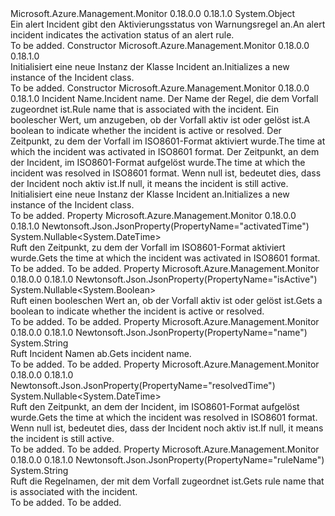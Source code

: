 <Type Name="Incident" FullName="Microsoft.Azure.Management.Monitor.Management.Models.Incident">
  <TypeSignature Language="C#" Value="public class Incident" />
  <TypeSignature Language="ILAsm" Value=".class public auto ansi beforefieldinit Incident extends System.Object" />
  <TypeSignature Language="DocId" Value="T:Microsoft.Azure.Management.Monitor.Management.Models.Incident" />
  <TypeSignature Language="VB.NET" Value="Public Class Incident" />
  <TypeSignature Language="F#" Value="type Incident = class" />
  <AssemblyInfo>
    <AssemblyName>Microsoft.Azure.Management.Monitor</AssemblyName>
    <AssemblyVersion>0.18.0.0</AssemblyVersion>
    <AssemblyVersion>0.18.1.0</AssemblyVersion>
  </AssemblyInfo>
  <Base>
    <BaseTypeName>System.Object</BaseTypeName>
  </Base>
  <Interfaces />
  <Docs>
    <summary>
            <span data-ttu-id="7e083-101">Ein alert Incident gibt den Aktivierungsstatus von Warnungsregel an.</span><span class="sxs-lookup"><span data-stu-id="7e083-101">An alert incident indicates the activation status of an alert rule.</span></span>
            </summary>
    <remarks>To be added.</remarks>
  </Docs>
  <Members>
    <Member MemberName=".ctor">
      <MemberSignature Language="C#" Value="public Incident ();" />
      <MemberSignature Language="ILAsm" Value=".method public hidebysig specialname rtspecialname instance void .ctor() cil managed" />
      <MemberSignature Language="DocId" Value="M:Microsoft.Azure.Management.Monitor.Management.Models.Incident.#ctor" />
      <MemberSignature Language="VB.NET" Value="Public Sub New ()" />
      <MemberType>Constructor</MemberType>
      <AssemblyInfo>
        <AssemblyName>Microsoft.Azure.Management.Monitor</AssemblyName>
        <AssemblyVersion>0.18.0.0</AssemblyVersion>
        <AssemblyVersion>0.18.1.0</AssemblyVersion>
      </AssemblyInfo>
      <Parameters />
      <Docs>
        <summary>
            <span data-ttu-id="7e083-102">Initialisiert eine neue Instanz der Klasse Incident an.</span><span class="sxs-lookup"><span data-stu-id="7e083-102">Initializes a new instance of the Incident class.</span></span>
            </summary>
        <remarks>To be added.</remarks>
      </Docs>
    </Member>
    <Member MemberName=".ctor">
      <MemberSignature Language="C#" Value="public Incident (string name = null, string ruleName = null, Nullable&lt;bool&gt; isActive = null, Nullable&lt;DateTime&gt; activatedTime = null, Nullable&lt;DateTime&gt; resolvedTime = null);" />
      <MemberSignature Language="ILAsm" Value=".method public hidebysig specialname rtspecialname instance void .ctor(string name, string ruleName, valuetype System.Nullable`1&lt;bool&gt; isActive, valuetype System.Nullable`1&lt;valuetype System.DateTime&gt; activatedTime, valuetype System.Nullable`1&lt;valuetype System.DateTime&gt; resolvedTime) cil managed" />
      <MemberSignature Language="DocId" Value="M:Microsoft.Azure.Management.Monitor.Management.Models.Incident.#ctor(System.String,System.String,System.Nullable{System.Boolean},System.Nullable{System.DateTime},System.Nullable{System.DateTime})" />
      <MemberSignature Language="VB.NET" Value="Public Sub New (Optional name As String = null, Optional ruleName As String = null, Optional isActive As Nullable(Of Boolean) = null, Optional activatedTime As Nullable(Of DateTime) = null, Optional resolvedTime As Nullable(Of DateTime) = null)" />
      <MemberSignature Language="F#" Value="new Microsoft.Azure.Management.Monitor.Management.Models.Incident : string * string * Nullable&lt;bool&gt; * Nullable&lt;DateTime&gt; * Nullable&lt;DateTime&gt; -&gt; Microsoft.Azure.Management.Monitor.Management.Models.Incident" Usage="new Microsoft.Azure.Management.Monitor.Management.Models.Incident (name, ruleName, isActive, activatedTime, resolvedTime)" />
      <MemberType>Constructor</MemberType>
      <AssemblyInfo>
        <AssemblyName>Microsoft.Azure.Management.Monitor</AssemblyName>
        <AssemblyVersion>0.18.0.0</AssemblyVersion>
        <AssemblyVersion>0.18.1.0</AssemblyVersion>
      </AssemblyInfo>
      <Parameters>
        <Parameter Name="name" Type="System.String" />
        <Parameter Name="ruleName" Type="System.String" />
        <Parameter Name="isActive" Type="System.Nullable&lt;System.Boolean&gt;" />
        <Parameter Name="activatedTime" Type="System.Nullable&lt;System.DateTime&gt;" />
        <Parameter Name="resolvedTime" Type="System.Nullable&lt;System.DateTime&gt;" />
      </Parameters>
      <Docs>
        <param name="name"><span data-ttu-id="7e083-103">Incident Name.</span><span class="sxs-lookup"><span data-stu-id="7e083-103">Incident name.</span></span></param>
        <param name="ruleName"><span data-ttu-id="7e083-104">Der Name der Regel, die dem Vorfall zugeordnet ist.</span><span class="sxs-lookup"><span data-stu-id="7e083-104">Rule name that is associated with the incident.</span></span></param>
        <param name="isActive"><span data-ttu-id="7e083-105">Ein boolescher Wert, um anzugeben, ob der Vorfall aktiv ist oder gelöst ist.</span><span class="sxs-lookup"><span data-stu-id="7e083-105">A boolean to indicate whether the incident is active or resolved.</span></span></param>
        <param name="activatedTime"><span data-ttu-id="7e083-106">Der Zeitpunkt, zu dem der Vorfall im ISO8601-Format aktiviert wurde.</span><span class="sxs-lookup"><span data-stu-id="7e083-106">The time at which the incident was activated in ISO8601 format.</span></span></param>
        <param name="resolvedTime"><span data-ttu-id="7e083-107">Der Zeitpunkt, an dem der Incident, im ISO8601-Format aufgelöst wurde.</span><span class="sxs-lookup"><span data-stu-id="7e083-107">The time at which the incident was resolved in ISO8601 format.</span></span> <span data-ttu-id="7e083-108">Wenn null ist, bedeutet dies, dass der Incident noch aktiv ist.</span><span class="sxs-lookup"><span data-stu-id="7e083-108">If null, it means the incident is still active.</span></span></param>
        <summary>
            <span data-ttu-id="7e083-109">Initialisiert eine neue Instanz der Klasse Incident an.</span><span class="sxs-lookup"><span data-stu-id="7e083-109">Initializes a new instance of the Incident class.</span></span>
            </summary>
        <remarks>To be added.</remarks>
      </Docs>
    </Member>
    <Member MemberName="ActivatedTime">
      <MemberSignature Language="C#" Value="public Nullable&lt;DateTime&gt; ActivatedTime { get; }" />
      <MemberSignature Language="ILAsm" Value=".property instance valuetype System.Nullable`1&lt;valuetype System.DateTime&gt; ActivatedTime" />
      <MemberSignature Language="DocId" Value="P:Microsoft.Azure.Management.Monitor.Management.Models.Incident.ActivatedTime" />
      <MemberSignature Language="VB.NET" Value="Public ReadOnly Property ActivatedTime As Nullable(Of DateTime)" />
      <MemberSignature Language="F#" Value="member this.ActivatedTime : Nullable&lt;DateTime&gt;" Usage="Microsoft.Azure.Management.Monitor.Management.Models.Incident.ActivatedTime" />
      <MemberType>Property</MemberType>
      <AssemblyInfo>
        <AssemblyName>Microsoft.Azure.Management.Monitor</AssemblyName>
        <AssemblyVersion>0.18.0.0</AssemblyVersion>
        <AssemblyVersion>0.18.1.0</AssemblyVersion>
      </AssemblyInfo>
      <Attributes>
        <Attribute>
          <AttributeName>Newtonsoft.Json.JsonProperty(PropertyName="activatedTime")</AttributeName>
        </Attribute>
      </Attributes>
      <ReturnValue>
        <ReturnType>System.Nullable&lt;System.DateTime&gt;</ReturnType>
      </ReturnValue>
      <Docs>
        <summary>
            <span data-ttu-id="7e083-110">Ruft den Zeitpunkt, zu dem der Vorfall im ISO8601-Format aktiviert wurde.</span><span class="sxs-lookup"><span data-stu-id="7e083-110">Gets the time at which the incident was activated in ISO8601 format.</span></span>
            </summary>
        <value>To be added.</value>
        <remarks>To be added.</remarks>
      </Docs>
    </Member>
    <Member MemberName="IsActive">
      <MemberSignature Language="C#" Value="public Nullable&lt;bool&gt; IsActive { get; }" />
      <MemberSignature Language="ILAsm" Value=".property instance valuetype System.Nullable`1&lt;bool&gt; IsActive" />
      <MemberSignature Language="DocId" Value="P:Microsoft.Azure.Management.Monitor.Management.Models.Incident.IsActive" />
      <MemberSignature Language="VB.NET" Value="Public ReadOnly Property IsActive As Nullable(Of Boolean)" />
      <MemberSignature Language="F#" Value="member this.IsActive : Nullable&lt;bool&gt;" Usage="Microsoft.Azure.Management.Monitor.Management.Models.Incident.IsActive" />
      <MemberType>Property</MemberType>
      <AssemblyInfo>
        <AssemblyName>Microsoft.Azure.Management.Monitor</AssemblyName>
        <AssemblyVersion>0.18.0.0</AssemblyVersion>
        <AssemblyVersion>0.18.1.0</AssemblyVersion>
      </AssemblyInfo>
      <Attributes>
        <Attribute>
          <AttributeName>Newtonsoft.Json.JsonProperty(PropertyName="isActive")</AttributeName>
        </Attribute>
      </Attributes>
      <ReturnValue>
        <ReturnType>System.Nullable&lt;System.Boolean&gt;</ReturnType>
      </ReturnValue>
      <Docs>
        <summary>
            <span data-ttu-id="7e083-111">Ruft einen booleschen Wert an, ob der Vorfall aktiv ist oder gelöst ist.</span><span class="sxs-lookup"><span data-stu-id="7e083-111">Gets a boolean to indicate whether the incident is active or resolved.</span></span>
            </summary>
        <value>To be added.</value>
        <remarks>To be added.</remarks>
      </Docs>
    </Member>
    <Member MemberName="Name">
      <MemberSignature Language="C#" Value="public string Name { get; }" />
      <MemberSignature Language="ILAsm" Value=".property instance string Name" />
      <MemberSignature Language="DocId" Value="P:Microsoft.Azure.Management.Monitor.Management.Models.Incident.Name" />
      <MemberSignature Language="VB.NET" Value="Public ReadOnly Property Name As String" />
      <MemberSignature Language="F#" Value="member this.Name : string" Usage="Microsoft.Azure.Management.Monitor.Management.Models.Incident.Name" />
      <MemberType>Property</MemberType>
      <AssemblyInfo>
        <AssemblyName>Microsoft.Azure.Management.Monitor</AssemblyName>
        <AssemblyVersion>0.18.0.0</AssemblyVersion>
        <AssemblyVersion>0.18.1.0</AssemblyVersion>
      </AssemblyInfo>
      <Attributes>
        <Attribute>
          <AttributeName>Newtonsoft.Json.JsonProperty(PropertyName="name")</AttributeName>
        </Attribute>
      </Attributes>
      <ReturnValue>
        <ReturnType>System.String</ReturnType>
      </ReturnValue>
      <Docs>
        <summary>
            <span data-ttu-id="7e083-112">Ruft Incident Namen ab.</span><span class="sxs-lookup"><span data-stu-id="7e083-112">Gets incident name.</span></span>
            </summary>
        <value>To be added.</value>
        <remarks>To be added.</remarks>
      </Docs>
    </Member>
    <Member MemberName="ResolvedTime">
      <MemberSignature Language="C#" Value="public Nullable&lt;DateTime&gt; ResolvedTime { get; }" />
      <MemberSignature Language="ILAsm" Value=".property instance valuetype System.Nullable`1&lt;valuetype System.DateTime&gt; ResolvedTime" />
      <MemberSignature Language="DocId" Value="P:Microsoft.Azure.Management.Monitor.Management.Models.Incident.ResolvedTime" />
      <MemberSignature Language="VB.NET" Value="Public ReadOnly Property ResolvedTime As Nullable(Of DateTime)" />
      <MemberSignature Language="F#" Value="member this.ResolvedTime : Nullable&lt;DateTime&gt;" Usage="Microsoft.Azure.Management.Monitor.Management.Models.Incident.ResolvedTime" />
      <MemberType>Property</MemberType>
      <AssemblyInfo>
        <AssemblyName>Microsoft.Azure.Management.Monitor</AssemblyName>
        <AssemblyVersion>0.18.0.0</AssemblyVersion>
        <AssemblyVersion>0.18.1.0</AssemblyVersion>
      </AssemblyInfo>
      <Attributes>
        <Attribute>
          <AttributeName>Newtonsoft.Json.JsonProperty(PropertyName="resolvedTime")</AttributeName>
        </Attribute>
      </Attributes>
      <ReturnValue>
        <ReturnType>System.Nullable&lt;System.DateTime&gt;</ReturnType>
      </ReturnValue>
      <Docs>
        <summary>
            <span data-ttu-id="7e083-113">Ruft den Zeitpunkt, an dem der Incident, im ISO8601-Format aufgelöst wurde.</span><span class="sxs-lookup"><span data-stu-id="7e083-113">Gets the time at which the incident was resolved in ISO8601 format.</span></span>
            <span data-ttu-id="7e083-114">Wenn null ist, bedeutet dies, dass der Incident noch aktiv ist.</span><span class="sxs-lookup"><span data-stu-id="7e083-114">If null, it means the incident is still active.</span></span>
            </summary>
        <value>To be added.</value>
        <remarks>To be added.</remarks>
      </Docs>
    </Member>
    <Member MemberName="RuleName">
      <MemberSignature Language="C#" Value="public string RuleName { get; }" />
      <MemberSignature Language="ILAsm" Value=".property instance string RuleName" />
      <MemberSignature Language="DocId" Value="P:Microsoft.Azure.Management.Monitor.Management.Models.Incident.RuleName" />
      <MemberSignature Language="VB.NET" Value="Public ReadOnly Property RuleName As String" />
      <MemberSignature Language="F#" Value="member this.RuleName : string" Usage="Microsoft.Azure.Management.Monitor.Management.Models.Incident.RuleName" />
      <MemberType>Property</MemberType>
      <AssemblyInfo>
        <AssemblyName>Microsoft.Azure.Management.Monitor</AssemblyName>
        <AssemblyVersion>0.18.0.0</AssemblyVersion>
        <AssemblyVersion>0.18.1.0</AssemblyVersion>
      </AssemblyInfo>
      <Attributes>
        <Attribute>
          <AttributeName>Newtonsoft.Json.JsonProperty(PropertyName="ruleName")</AttributeName>
        </Attribute>
      </Attributes>
      <ReturnValue>
        <ReturnType>System.String</ReturnType>
      </ReturnValue>
      <Docs>
        <summary>
            <span data-ttu-id="7e083-115">Ruft die Regelnamen, der mit dem Vorfall zugeordnet ist.</span><span class="sxs-lookup"><span data-stu-id="7e083-115">Gets rule name that is associated with the incident.</span></span>
            </summary>
        <value>To be added.</value>
        <remarks>To be added.</remarks>
      </Docs>
    </Member>
  </Members>
</Type>